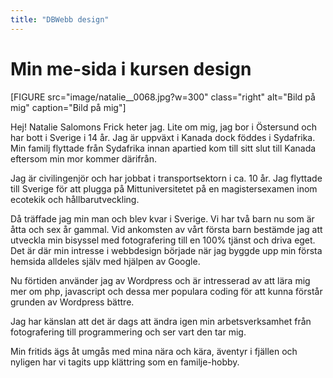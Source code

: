 ```yaml
---
title: "DBWebb design"
---
```

Min me-sida i kursen design
=========================

[FIGURE src="image/natalie__0068.jpg?w=300" class="right" alt="Bild på mig" caption="Bild på mig"]

Hej!  Natalie Salomons Frick heter jag. Lite om mig, jag bor i Östersund och har bott i Sverige i 14 år. Jag är uppväxt i Kanada dock föddes i Sydafrika. Min familj flyttade från Sydafrika innan apartied kom till sitt slut till Kanada eftersom min mor kommer därifrån.

Jag är civilingenjör och har jobbat i transportsektorn i ca. 10 år.  Jag flyttade till Sverige för att plugga på Mittuniversitetet på en magistersexamen inom ecotekik och hållbarutveckling.

Då träffade jag min man och blev kvar i Sverige.  Vi har två barn nu som är åtta och sex år gammal. Vid ankomsten av vårt första barn bestämde jag att utveckla min bisyssel med fotografering till en 100% tjänst och driva eget.  Det är där min intresse i webbdesign började när jag byggde upp min första hemsida alldeles själv med hjälpen av Google.

Nu förtiden använder jag av Wordpress och är intresserad av att lära mig mer om php, javascript och dessa mer populara coding för att kunna förstår grunden av Wordpress bättre.

Jag har känslan att det är dags att ändra igen min arbetsverksamhet från fotografering till programmering och ser vart den tar mig.

Min fritids ägs åt umgås med mina nära och kära, äventyr i fjällen och nyligen har vi tagits upp klättring som en familje-hobby.
